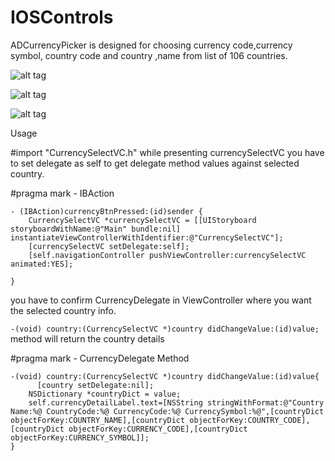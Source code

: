 # IOSControls

ADCurrencyPicker is designed for choosing currency code,currency symbol, country code and country ,name from list of 106 countries.

![alt tag](https://raw.githubusercontent.com/Adnan1990/IOSControls/master/screen1.png)


![alt tag](https://raw.githubusercontent.com/Adnan1990/IOSControls/master/screen2.png)


![alt tag](https://raw.githubusercontent.com/Adnan1990/IOSControls/master/screen0.png)


Usage

#import "CurrencySelectVC.h"
while presenting currencySelectVC you have to set delegate as self to get delegate method values against selected country.


#pragma mark - IBAction
```
- (IBAction)currencyBtnPressed:(id)sender {
    CurrencySelectVC *currencySelectVC = [[UIStoryboard storyboardWithName:@"Main" bundle:nil] instantiateViewControllerWithIdentifier:@"CurrencySelectVC"];
    [currencySelectVC setDelegate:self];
    [self.navigationController pushViewController:currencySelectVC animated:YES];
    
}
```
you have to confirm CurrencyDelegate in ViewController where you want the selected country info.

`-(void) country:(CurrencySelectVC *)country didChangeValue:(id)value;` method will return the country details



#pragma mark - CurrencyDelegate Method
```
-(void) country:(CurrencySelectVC *)country didChangeValue:(id)value{
      [country setDelegate:nil];
    NSDictionary *countryDict = value;
    self.currencyDetailLabel.text=[NSString stringWithFormat:@"Country Name:%@ CountryCode:%@ CurrencyCode:%@ CurrencySymbol:%@",[countryDict objectForKey:COUNTRY_NAME],[countryDict objectForKey:COUNTRY_CODE],[countryDict objectForKey:CURRENCY_CODE],[countryDict objectForKey:CURRENCY_SYMBOL]];
}
```


